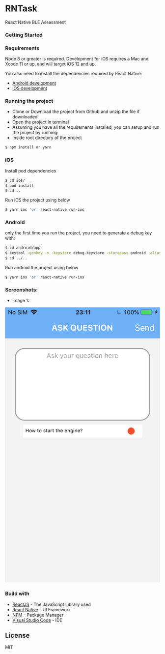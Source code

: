 # RNTask
React Native BLE Assessment

### Getting Started

### Requirements

Node 8 or greater is required. Development for iOS requires a Mac and Xcode 11 or up, and will target iOS 12 and up.

You also need to install the dependencies required by React Native:
- [Android development](https://reactnative.dev/docs/getting-started.html#installing-dependencies-3)
- [iOS development](https://reactnative.dev/docs/getting-started.html#installing-dependencies-3)

### Running the project
- Clone or Download the project from Github and unzip the file if downloaded
- Open the project in terminal
- Assuming you have all the requirements installed, you can setup and run the project by running:
- Inside root directory of the project 
```sh
$ npm install or yarn 
```

### iOS


Install pod dependencies
```sh
$ cd ios/
$ pod install
$ cd ..
```
Run iOS the project using below
```sh
$ yarn ios 'or' react-native run-ios
```
### Android

only the first time you run the project, you need to generate a debug key with:
```sh
$ cd android/app
$ keytool -genkey -v -keystore debug.keystore -storepass android -alias androiddebugkey -keypass android -keyalg RSA -keysize 2048 -validity 10000
$ cd ../..
```

Run android the project using below
```sh
$ yarn ios 'or' react-native run-ios
```


### Screenshots:

- Image 1: 

![alt text](https://github.com/harsha8287/RNAssessment/blob/main/screenshots/Screenshot_01.jpeg?raw=true)

### Build with

 - [ReactJS](https://reactjs.org/docs/getting-started.html) - The JavaScript Library used
 - [React Native](https://reactnative.dev/) - UI Framework
 - [NPM](https://www.npmjs.com/get-npm) - Package Manager
 - [Visual Studio Code](https://code.visualstudio.com/) - IDE
 

License
----

MIT



